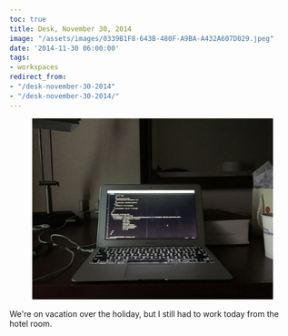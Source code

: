 ```yaml
---
toc: true
title: Desk, November 30, 2014
image: "/assets/images/0339B1F8-643B-480F-A9BA-A432A607D029.jpeg"
date: '2014-11-30 06:00:00'
tags:
- workspaces
redirect_from:
- "/desk-november-30-2014"
- "/desk-november-30-2014/"
---
```


<figure class="kg-card kg-image-card"><img src="/assets/images/0339B1F8-643B-480F-A9BA-A432A607D029.jpeg" /></figure>

We're on vacation over the holiday, but I still had to work today from the hotel room.

